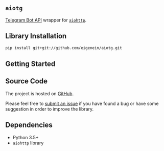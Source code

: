 ## `aiotg`

[Telegram Bot API](https://core.telegram.org/bots/api) wrapper for [`aiohttp`](https://aiohttp.readthedocs.io/en/stable/).

## Library Installation

```sh
pip install git+git://github.com/eigenein/aiotg.git
```

## Getting Started

## Source Code

The project is hosted on [GitHub](https://github.com/eigenein/aiotg).

Please feel free to [submit an issue](https://github.com/eigenein/aiotg/issues) if you have found a bug or have some suggestion in order to improve the library.

## Dependencies

* Python 3.5+
* `aiohttp` library

